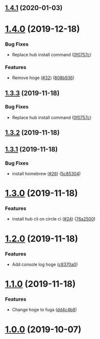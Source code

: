 ## [1.4.1](https://github.com/dkimura/release-sandbox/compare/v1.4.0...v1.4.1) (2020-01-03)



# [1.4.0](https://github.com/dkimura/release-sandbox/compare/v1.3.2...v1.4.0) (2019-12-18)


### Bug Fixes

* Replace hub install command ([0f0757c](https://github.com/dkimura/release-sandbox/commit/0f0757c4b0d7e2f5bd0ca004690aa329c466440d))


### Features

* Remove hoge ([#32](https://github.com/dkimura/release-sandbox/issues/32)) ([808b936](https://github.com/dkimura/release-sandbox/commit/808b936dd15a335279260ca2328ce1de839de611))



## [1.3.3](https://github.com/dkimura/release-sandbox/compare/v1.3.2...v1.3.3) (2019-11-18)


### Bug Fixes

* Replace hub install command ([0f0757c](https://github.com/dkimura/release-sandbox/commit/0f0757c4b0d7e2f5bd0ca004690aa329c466440d))



## [1.3.2](https://github.com/dkimura/release-sandbox/compare/v1.3.1...v1.3.2) (2019-11-18)



## [1.3.1](https://github.com/dkimura/release-sandbox/compare/v1.3.0...v1.3.1) (2019-11-18)


### Bug Fixes

* install homebrew ([#26](https://github.com/dkimura/release-sandbox/issues/26)) ([5c85304](https://github.com/dkimura/release-sandbox/commit/5c85304ec666fc361c30b6406bfdd733db8ff7aa))



# [1.3.0](https://github.com/dkimura/release-sandbox/compare/v1.2.0...v1.3.0) (2019-11-18)


### Features

* install hub cli on circle ci ([#24](https://github.com/dkimura/release-sandbox/issues/24)) ([76a2500](https://github.com/dkimura/release-sandbox/commit/76a2500bb78fc4bf5aba9c9f201fd8fbed16d940))



# [1.2.0](https://github.com/dkimura/release-sandbox/compare/v1.1.0...v1.2.0) (2019-11-18)


### Features

* Add console log hoge ([c8370a0](https://github.com/dkimura/release-sandbox/commit/c8370a07d49baac8595a50f00228a99a95b73165))



# [1.1.0](https://github.com/dkimura/release-sandbox/compare/v1.0.1...v1.1.0) (2019-11-18)


### Features

* Change hoge to fuga ([dd4c4b8](https://github.com/dkimura/release-sandbox/commit/dd4c4b8a8b0c9ac96d460227090335886c36cb50))



# [1.0.0](https://github.com/dkimura/release-sandbox/compare/1.0.1...v1.0.0) (2019-10-07)
